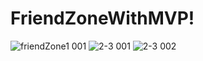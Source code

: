 # FriendZoneWithMVP!
![friendZone1 001](https://user-images.githubusercontent.com/17566607/202848407-bd9a878a-ff8a-44aa-a858-ddf92551d4ed.jpeg)
![2-3 001](https://user-images.githubusercontent.com/17566607/202859245-42b3442f-f605-4c1a-8e37-f995c3c2ea07.jpeg)
![2-3 002](https://user-images.githubusercontent.com/17566607/202859252-a2795f12-1c7a-4da6-bc45-20482c4879a8.jpeg)
